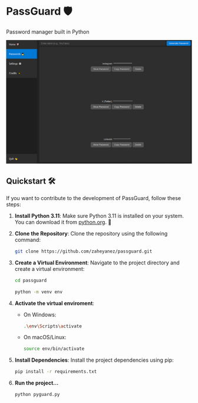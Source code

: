 # PassGuard 🛡️
Password manager built in Python

![Example](resources/example.png)

## Quickstart 🛠️
If you want to contribute to the development of PassGuard, follow these steps:
1. **Install Python 3.11**: Make sure Python 3.11 is installed on your system. You can download it from [python.org](https://www.python.org/downloads/). 🐍

2. **Clone the Repository**: Clone the repository using the following command:
   ```bash
   git clone https://github.com/zaheyanez/passguard.git

3. **Create a Virtual Environment**: Navigate to the project directory and create a virtual environment:
    ```bash
    cd passguard
    ```
    ```bash
    python -m venv env

4. **Activate the virtual enviroment**:
    - On Windows:
        ```bash
        .\env\Scripts\activate

    - On macOS/Linux:
        ```bash
        source env/bin/activate

5. **Install Dependencies**: Install the project dependencies using pip:
    ```bash
    pip install -r requirements.txt

6. **Run the project...**
    ```bash
    python pyguard.py
